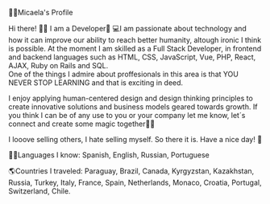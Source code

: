 👩🏼Micaela's Profile

Hi there! 👋🏼 I am a Developer🚀
💻I am passionate about technology and how it can improve our ability to reach better humanity, altough ironic I think is possible. At the moment I am skilled as a Full Stack Developer, in frontend and backend languages such as HTML, CSS, JavaScript, Vue, PHP, React, AJAX, Ruby on Rails and SQL.    
One of the things I admire about proffesionals in this area is that YOU NEVER STOP LEARNING and that is exciting in deed. 

I enjoy applying human-centered design and design thinking principles to create innovative solutions and business models geared towards growth. If you think I can be of any use to you or your company let me know, let´s connect and create some magic together🐱‍🏍  
 
I looove selling others, I hate selling myself. So there it is. Have a nice day! 🎈      
       
🤙🏼Languages I know: Spanish, English, Russian, Portuguese       
    
🌎Countries I traveled: Paraguay, Brazil, Canada, Kyrgyzstan, Kazakhstan, Russia, Turkey, Italy, France, Spain, Netherlands, Monaco, Croatia, Portugal, Switzerland, Chile.     
 

